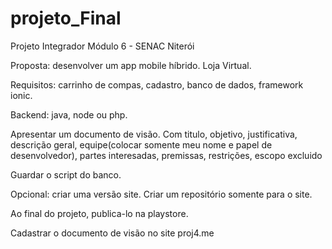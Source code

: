 # projeto_Final
Projeto Integrador Módulo 6 - SENAC Niterói

Proposta: desenvolver um app mobile híbrido. Loja Virtual.

Requisitos: carrinho de compas, cadastro, banco de dados, framework ionic.

Backend: java, node ou php.

   Apresentar um documento de visão.
  Com titulo, objetivo, justificativa, descrição geral, 
  equipe(colocar somente meu nome e papel de desenvolvedor), partes interesadas, premissas,
  restrições, escopo excluido

Guardar o script do banco.

Opcional: criar uma versão site. Criar um repositório somente para o site.

Ao final do projeto, publica-lo na playstore.

Cadastrar o documento de visão no site proj4.me
